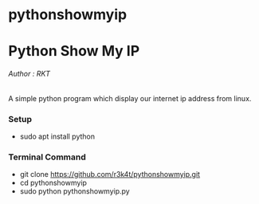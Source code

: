 # pythonshowmyip

# Python Show My IP 




<h6>Author : RKT</h6>


A simple python program which display our internet ip address from linux.


### Setup ###

+ sudo apt install python

### Terminal Command ###

+ git clone https://github.com/r3k4t/pythonshowmyip.git
+ cd pythonshowmyip
+ sudo python pythonshowmyip.py
